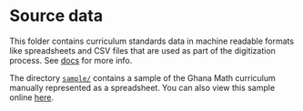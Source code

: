Source data
===========
This folder contains curriculum standards data in machine readable formats like
spreadsheets and CSV files that are used as part of the digitization process.
See [docs](https://rocdata.readthedocs.io/en/latest/importers/standards_spreadsheet.html) for more info.


The directory [`sample/`](./sample) contains a sample
of the Ghana Math curriculum manually represented as a spreadsheet.
You can also view this sample online [here](https://docs.google.com/spreadsheets/d/1q63to3emq6KypRncchkb6aYPgu--_Wq848BGhypXiqk/edit#gid=0).


